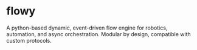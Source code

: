 # flowy
A python-based dynamic, event-driven flow engine for robotics, automation, and async orchestration. Modular by design, compatible with custom protocols.

